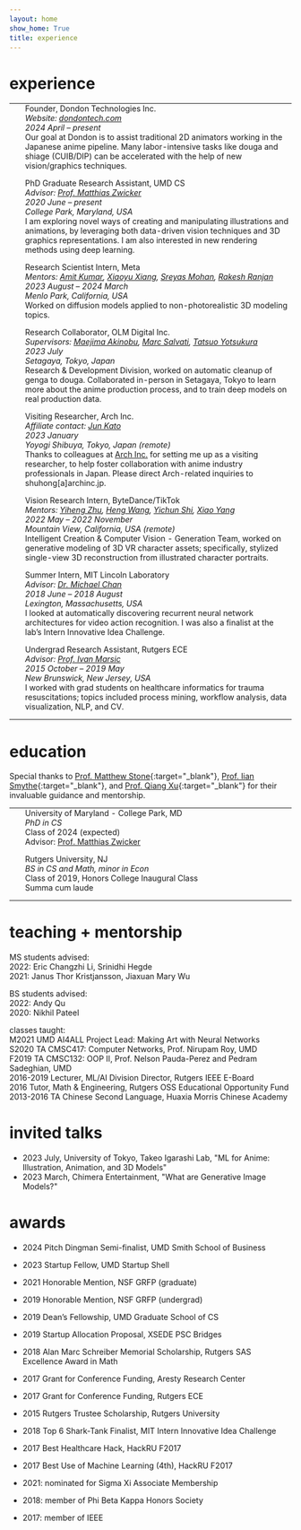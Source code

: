 ```yaml
---
layout: home
show_home: True
title: experience
---
```




# experience

<style>
.pad_xp {
    /*top right bottom left*/
    padding: 0em 0em 1em 1em;
    width: 100%;
}
</style>
<table cellspacing='0' cellpadding='0' border='0'>
<tbody>
<tr>
    <td>
        <img src='./assets/img/logo_dondon.png' class='thumbnail-small'>
    </td>
    <td class=pad_xp>
        <label class=darktext>
            Founder, Dondon Technologies Inc.
        </label><br>
        <i>
            Website: <a target='blank' href='https://www.dondontech.com/'>dondontech.com</a>
            <br>
            2024 April – present
        </i><br>
        Our goal at Dondon is to assist traditional 2D animators working in the Japanese anime pipeline.  Many labor-intensive tasks like douga and shiage (CUIB/DIP) can be accelerated with the help of new vision/graphics techniques.
    </td>
</tr>
<tr>
    <td>
        <img src='./assets/img/logo_umd.jpg' class='thumbnail-small'>
    </td>
    <td class=pad_xp>
        <label class=darktext>
            PhD Graduate Research Assistant, UMD CS
        </label><br>
        <i>
            Advisor: <a target='blank' href='https://www.cs.umd.edu/~zwicker/'>Prof. Matthias Zwicker</a>
            <br>
            2020 June – present
            <br>
            College Park, Maryland, USA
        </i><br>
        I am exploring novel ways of creating and manipulating illustrations and animations, by leveraging both data-driven vision techniques and 3D graphics representations.  I am also interested in new rendering methods using deep learning. 
    </td>
</tr>
<tr>
    <td>
        <img src='./assets/img/logo_meta.png' class='thumbnail-small'>
    </td>
    <td class=pad_xp>
        <label class=darktext>
            Research Scientist Intern, Meta
        </label><br>
        <i>
            Mentors:
            <a target='blank' href='https://sites.google.com/view/amitumd/home'>Amit Kumar</a>,
            <a target='blank' href='https://engineering.purdue.edu/people/xiaoyu.xiang.1'>Xiaoyu Xiang</a>,
            <a target='blank' href='https://sreyas-mohan.github.io'>Sreyas Mohan</a>,
            <a target='blank' href='https://www.linkedin.com/in/rakesh-r-3848538/'>Rakesh Ranjan</a>
            <br>
            2023 August – 2024 March
            <br>
            Menlo Park, California, USA
        </i><br>
        Worked on diffusion models applied to non-photorealistic 3D modeling topics.
    </td>
</tr>
<tr>
    <td>
        <img src='./assets/img/logo_olmd.png' class='thumbnail-small'>
    </td>
    <td class=pad_xp>
        <label class=darktext>
            Research Collaborator, OLM Digital Inc.
        </label><br>
        <i>
            Supervisors:
            <a target='blank' href='https://www.linkedin.com/in/akinoubu-maejima-36257930/?originalSubdomain=jp'>Maejima Akinobu</a>,
            <a target='blank' href='https://www.researchgate.net/profile/Marc-Salvati'>Marc Salvati</a>,
            <a target='blank' href='https://www.linkedin.com/in/tatsuo-yotsukura-9969551/?originalSubdomain=jp'>Tatsuo Yotsukura</a>
            <br>
            2023 July
            <br>
            Setagaya, Tokyo, Japan
        </i><br>
        Research & Development Division, worked on automatic cleanup of genga to douga.  Collaborated in-person in Setagaya, Tokyo to learn more about the anime production process, and to train deep models on real production data.
    </td>
</tr>
<tr>
    <td>
        <img src='./assets/img/logo_archinc.png' class='thumbnail-small'>
    </td>
    <td class=pad_xp>
        <label class=darktext>
            Visiting Researcher, Arch Inc.
        </label><br>
        <i>
            Affiliate contact:
            <a target='blank' href='https://junkato.jp/'>Jun Kato</a>
            <br>
            2023 January
            <br>
            Yoyogi Shibuya, Tokyo, Japan (remote)
        </i><br>
        Thanks to colleagues at <a target='blank' href='https://research.archinc.jp/en/'>Arch Inc.</a> for setting me up as a visiting researcher, to help foster collaboration with anime industry professionals in Japan.  Please direct Arch-related inquiries to shuhong[a]archinc.jp.
    </td>
</tr>
<tr>
    <td>
        <img src='./assets/img/logo_bytedance.jpg' class='thumbnail-small'>
    </td>
    <td class=pad_xp>
        <label class=darktext>
            Vision Research Intern, ByteDance/TikTok
        </label><br>
        <i>
            Mentors:
            <a target='blank' href='https://www.linkedin.com/in/yihengz'>Yiheng Zhu</a>,
            <a target='blank' href='https://hengcv.github.io/'>Heng Wang</a>,
            <a target='blank' href='https://seasonsh.github.io/'>Yichun Shi</a>,
            <a target='blank' href='https://www.linkedin.com/in/xiao-yang-46464934/'>Xiao Yang</a>
            <br>
            2022 May – 2022 November
            <br>
            Mountain View, California, USA (remote)
        </i><br>
        Intelligent Creation & Computer Vision - Generation Team, worked on generative modeling of 3D VR character assets; specifically, stylized single-view 3D reconstruction from illustrated character portraits.
    </td>
</tr>
<tr>
    <td>
        <img src='./assets/img/logo_mitll.png' class='thumbnail-small'>
    </td>
    <td class=pad_xp>
        <label class=darktext>
            Summer Intern, MIT Lincoln Laboratory
        </label><br>
        <i>
            Advisor: <a target='blank' href='https://www.linkedin.com/in/mikeschan/'>Dr. Michael Chan</a>
            <br>
            2018 June – 2018 August
            <br>
            Lexington, Massachusetts, USA
        </i><br>
        I looked at automatically discovering recurrent neural network architectures for video action recognition.  I was also a finalist at the lab’s Intern Innovative Idea Challenge.
    </td>
</tr>
<tr>
    <td>
        <img src='./assets/img/logo_rutgers.jpg' class='thumbnail-small'>
    </td>
    <td class=pad_xp>
        <label class=darktext>
            Undergrad Research Assistant, Rutgers ECE
        </label><br>
        <i>
            Advisor: <a target='blank' href='https://www.ece.rutgers.edu/~marsic/'>Prof. Ivan Marsic</a>
            <br>
            2015 October – 2019 May
            <br>
            New Brunswick, New Jersey, USA
        </i><br>
        I worked with grad students on healthcare informatics for trauma resuscitations; topics included process mining, workflow analysis, data visualization, NLP, and CV.
    </td>
</tr>
</tbody>
</table>



# education

Special thanks to [Prof. Matthew Stone](https://people.cs.rutgers.edu/~mdstone/){:target="_blank"}, [Prof. Iian Smythe](https://sites.google.com/site/iiansmythe/){:target="_blank"}, and [Prof. Qiang Xu](https://www.linkedin.com/in/qiang-xu-3316b5193/){:target="_blank"} for their invaluable guidance and mentorship.

<style>
.pad_edu {
    /*top right bottom left*/
    padding: 0em 0em 1em 1em;
    width: 100%;
}
</style>
<table cellspacing='0' cellpadding='0' border='0'>
<tbody>
<tr>
    <td>
        <img src='./assets/img/logo_umd.jpg' class='thumbnail-small'>
    </td>
    <td class=pad_edu>
        <label class=darktext>
            University of Maryland - College Park, MD<br>
        </label>
        <i>
            PhD in CS<br>
        </i>
        Class of 2024 (expected)<br>
        Advisor: <a target='blank' href='https://www.cs.umd.edu/~zwicker/'>Prof. Matthias Zwicker</a>
    </td>
</tr>
<tr>
    <td>
        <img src='./assets/img/logo_rutgers.jpg' class='thumbnail-small'>
    </td>
    <td class=pad_edu>
        <label class=darktext>
            Rutgers University, NJ<br>
        </label>
        <i>
            BS in CS and Math, minor in Econ<br>
        </i>
        Class of 2019, Honors College Inaugural Class<br>
        Summa cum laude
    </td>
</tr>
</tbody>
</table>



# teaching + mentorship

<label class=darktext>MS students advised:</label>  
2022: Eric Changzhi Li, Srinidhi Hegde  
2021: Janus Thor Kristjansson, Jiaxuan Mary Wu  

<label class=darktext>BS students advised:</label>  
2022: Andy Qu  
2020: Nikhil Pateel  

<label class=darktext>classes taught:</label>  
M2021 UMD AI4ALL Project Lead: Making Art with Neural Networks  
S2020 TA CMSC417: Computer Networks, Prof. Nirupam Roy, UMD  
F2019 TA CMSC132: OOP II, Prof. Nelson Pauda-Perez and Pedram Sadeghian, UMD  
2016-2019 Lecturer, ML/AI Division Director, Rutgers IEEE E-Board  
2016 Tutor, Math & Engineering, Rutgers OSS Educational Opportunity Fund  
2013-2016 TA Chinese Second Language, Huaxia Morris Chinese Academy  


# invited talks

- 2023 July, University of Tokyo, Takeo Igarashi Lab, "ML for Anime: Illustration, Animation, and 3D Models"
- 2023 March, Chimera Entertainment, "What are Generative Image Models?"


# awards

- 2024 Pitch Dingman Semi-finalist, UMD Smith School of Business
- 2023 Startup Fellow, UMD Startup Shell

- 2021 Honorable Mention, NSF GRFP (graduate)
- 2019 Honorable Mention, NSF GRFP (undergrad)
- 2019 Dean’s Fellowship, UMD Graduate School of CS
- 2019 Startup Allocation Proposal, XSEDE PSC Bridges
- 2018 Alan Marc Schreiber Memorial Scholarship, Rutgers SAS Excellence Award in Math
- 2017 Grant for Conference Funding, Aresty Research Center
- 2017 Grant for Conference Funding, Rutgers ECE
- 2015 Rutgers Trustee Scholarship, Rutgers University

- 2018 Top 6 Shark-Tank Finalist, MIT Intern Innovative Idea Challenge
- 2017 Best Healthcare Hack, HackRU F2017
- 2017 Best Use of Machine Learning (4th), HackRU F2017

- 2021: nominated for Sigma Xi Associate Membership
- 2018: member of Phi Beta Kappa Honors Society
- 2017: member of IEEE



